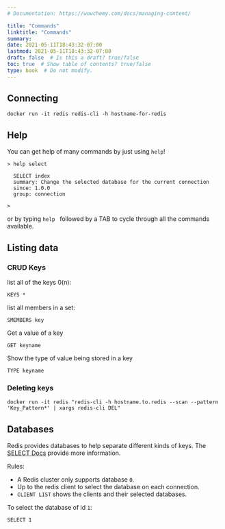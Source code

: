 ```yaml
---
# Documentation: https://wowchemy.com/docs/managing-content/

title: "Commands"
linktitle: "Commands"
summary:
date: 2021-05-11T18:43:32-07:00
lastmod: 2021-05-11T18:43:32-07:00
draft: false  # Is this a draft? true/false
toc: true  # Show table of contents? true/false
type: book  # Do not modify.
---
```


## Connecting

```
docker run -it redis redis-cli -h hostname-for-redis
```

## Help

You can get help of many commands by just using `help`!

```
> help select

  SELECT index
  summary: Change the selected database for the current connection
  since: 1.0.0
  group: connection

>
```

or by typing `help ` followed by a TAB to cycle through all the commands available.


## Listing data

### CRUD Keys


list all of the keys 0(n):

```
KEYS *
```

list all members in a set:

```
SMEMBERS key
```

Get a value of a key

```
GET keyname
```

Show the type of value being stored in a key

```
TYPE keyname
```

### Deleting keys

```shell
docker run -it redis "redis-cli -h hostname.to.redis --scan --pattern 'Key_Pattern*' | xargs redis-cli DEL"
```

## Databases

Redis provides databases to help separate different kinds of keys. The [SELECT Docs](https://redis.io/commands/select) provide more information.

Rules:

* A Redis cluster only supports database `0`.
* Up to the redis client to select the database on each connection.
* `CLIENT LIST` shows the clients and their selected databases.

To select the database of id `1`:

```
SELECT 1
```
